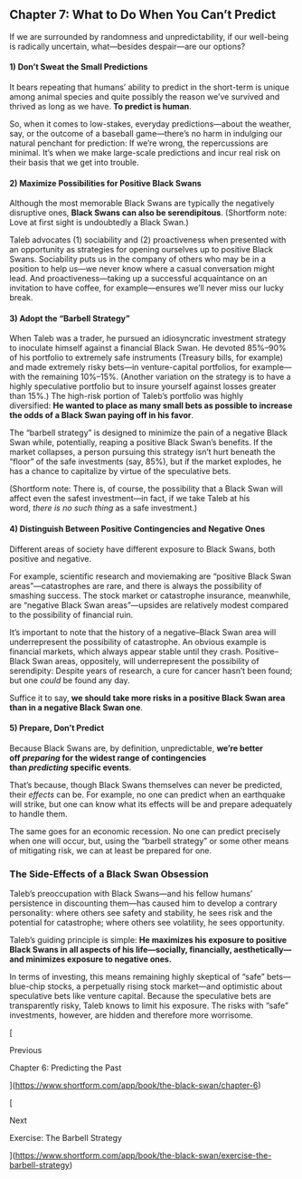 ## Chapter 7: What to Do When You Can’t Predict

If we are surrounded by randomness and unpredictability, if our well-being is radically uncertain, what—besides despair—are our options?

#### 1) Don’t Sweat the Small Predictions

It bears repeating that humans’ ability to predict in the short-term is unique among animal species and quite possibly the reason we’ve survived and thrived as long as we have. **To predict is human**.

So, when it comes to low-stakes, everyday predictions—about the weather, say, or the outcome of a baseball game—there’s no harm in indulging our natural penchant for prediction: If we’re wrong, the repercussions are minimal. It’s when we make large-scale predictions and incur real risk on their basis that we get into trouble.

#### 2) Maximize Possibilities for Positive Black Swans

Although the most memorable Black Swans are typically the negatively disruptive ones, **Black Swans can also be serendipitous**. (Shortform note: Love at first sight is undoubtedly a Black Swan.)

Taleb advocates (1) sociability and (2) proactiveness when presented with an opportunity as strategies for opening ourselves up to positive Black Swans. Sociability puts us in the company of others who may be in a position to help us—we never know where a casual conversation might lead. And proactiveness—taking up a successful acquaintance on an invitation to have coffee, for example—ensures we’ll never miss our lucky break.

#### 3) Adopt the “Barbell Strategy”

When Taleb was a trader, he pursued an idiosyncratic investment strategy to inoculate himself against a financial Black Swan. He devoted 85%–90% of his portfolio to extremely safe instruments (Treasury bills, for example) and made extremely risky bets—in venture-capital portfolios, for example—with the remaining 10%–15%. (Another variation on the strategy is to have a highly speculative portfolio but to insure yourself against losses greater than 15%.) The high-risk portion of Taleb’s portfolio was highly diversified: **He wanted to place as many small bets as possible to increase the odds of a Black Swan paying off in his favor**.

The “barbell strategy” is designed to minimize the pain of a negative Black Swan while, potentially, reaping a positive Black Swan’s benefits. If the market collapses, a person pursuing this strategy isn’t hurt beneath the “floor” of the safe investments (say, 85%), but if the market explodes, he has a chance to capitalize by virtue of the speculative bets.

(Shortform note: There is, of course, the possibility that a Black Swan will affect even the safest investment—in fact, if we take Taleb at his word, _there is no such thing_ as a safe investment.)

#### 4) Distinguish Between Positive Contingencies and Negative Ones

Different areas of society have different exposure to Black Swans, both positive and negative.

For example, scientific research and moviemaking are “positive Black Swan areas”—catastrophes are rare, and there is always the possibility of smashing success. The stock market or catastrophe insurance, meanwhile, are “negative Black Swan areas”—upsides are relatively modest compared to the possibility of financial ruin.

It’s important to note that the history of a negative–Black Swan area will underrepresent the possibility of catastrophe. An obvious example is financial markets, which always appear stable until they crash. Positive–Black Swan areas, oppositely, will underrepresent the possibility of serendipity: Despite years of research, a cure for cancer hasn’t been found; but one _could_ be found any day.

Suffice it to say, **we should take more risks in a positive Black Swan area than in a negative Black Swan one**.

#### 5) Prepare, Don’t Predict

Because Black Swans are, by definition, unpredictable, **we’re better off _preparing_ for the widest range of contingencies than _predicting_ specific events**.

That’s because, though Black Swans themselves can never be predicted, their _effects_ can be. For example, no one can predict when an earthquake will strike, but one can know what its effects will be and prepare adequately to handle them.

The same goes for an economic recession. No one can predict precisely when one will occur, but, using the “barbell strategy” or some other means of mitigating risk, we can at least be prepared for one.

### The Side-Effects of a Black Swan Obsession

Taleb’s preoccupation with Black Swans—and his fellow humans’ persistence in discounting them—has caused him to develop a contrary personality: where others see safety and stability, he sees risk and the potential for catastrophe; where others see volatility, he sees opportunity.

Taleb’s guiding principle is simple: **He maximizes his exposure to positive Black Swans in all aspects of his life—socially, financially, aesthetically—and minimizes exposure to negative ones.**

In terms of investing, this means remaining highly skeptical of “safe” bets—blue-chip stocks, a perpetually rising stock market—and optimistic about speculative bets like venture capital. Because the speculative bets are transparently risky, Taleb knows to limit his exposure. The risks with “safe” investments, however, are hidden and therefore more worrisome.

[

Previous

Chapter 6: Predicting the Past

](https://www.shortform.com/app/book/the-black-swan/chapter-6)

[

Next

Exercise: The Barbell Strategy

](https://www.shortform.com/app/book/the-black-swan/exercise-the-barbell-strategy)